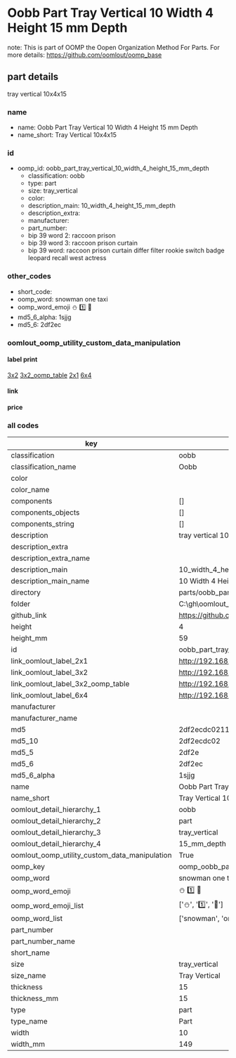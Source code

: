 # Oobb Part Tray Vertical 10 Width 4 Height 15 mm Depth  

note: This is part of OOMP the Oopen Organization Method For Parts. For more details: https://github.com/oomlout/oomp_base

##  part details
  



tray vertical 10x4x15



### name
* name: Oobb Part Tray Vertical 10 Width 4 Height 15 mm Depth
* name_short: Tray Vertical 10x4x15 
### id
* oomp_id: oobb_part_tray_vertical_10_width_4_height_15_mm_depth
  * classification: oobb
  * type: part
  * size: tray_vertical
  * color: 
  * description_main: 10_width_4_height_15_mm_depth
  * description_extra: 
  * manufacturer: 
  * part_number: 
  * bip 39 word 2: raccoon prison
  * bip 39 word 3: raccoon prison curtain
  * bip 39 word: raccoon prison curtain differ filter rookie switch badge leopard recall west actress

### other_codes
* short_code: 
* oomp_word: snowman one taxi
* oomp_word_emoji :snowman: :one: :taxi:
* md5_6_alpha: 1sjjg
* md5_6: 2df2ec






### oomlout_oomp_utility_custom_data_manipulation
#### label print
[3x2](http://192.168.1.245:1112/?label=oomp%201sjjg)
[3x2_oomp_table](http://192.168.1.108:1112/?label=oomp%201sjjg)
[2x1](http://192.168.1.242:1112/?label=oomp%201sjjg)
[6x4](http://192.168.1.55:1112/?label=oomp%201sjjg)    

#### link

                              

#### price







### all codes 
| key | value |  
| --- | --- |  
| classification | oobb |  
| classification_name | Oobb |  
| color |  |  
| color_name |  |  
| components | [] |  
| components_objects | [] |  
| components_string | [] |  
| description | tray vertical 10x4x15 |  
| description_extra |  |  
| description_extra_name |  |  
| description_main | 10_width_4_height_15_mm_depth |  
| description_main_name | 10 Width 4 Height 15 mm Depth |  
| directory | parts/oobb_part_tray_vertical_10_width_4_height_15_mm_depth |  
| folder | C:\gh\oomlout_oobb_version_4_generated_parts\parts\oobb_part_tray_vertical_10_width_4_height_15_mm_depth |  
| github_link | https://github.com/oomlout/oomlout_oomp_part_src/tree/main/parts/oobb_part_tray_vertical_10_width_4_height_15_mm_depth |  
| height | 4 |  
| height_mm | 59 |  
| id | oobb_part_tray_vertical_10_width_4_height_15_mm_depth |  
| link_oomlout_label_2x1 | http://192.168.1.242:1112/?label=oomp%201sjjg |  
| link_oomlout_label_3x2 | http://192.168.1.245:1112/?label=oomp%201sjjg |  
| link_oomlout_label_3x2_oomp_table | http://192.168.1.108:1112/?label=oomp%201sjjg |  
| link_oomlout_label_6x4 | http://192.168.1.55:1112/?label=oomp%201sjjg |  
| manufacturer |  |  
| manufacturer_name |  |  
| md5 | 2df2ecdc02117b86ef2b33dc6c6ac582 |  
| md5_10 | 2df2ecdc02 |  
| md5_5 | 2df2e |  
| md5_6 | 2df2ec |  
| md5_6_alpha | 1sjjg |  
| name | Oobb Part Tray Vertical 10 Width 4 Height 15 mm Depth |  
| name_short | Tray Vertical 10x4x15  |  
| oomlout_detail_hierarchy_1 | oobb |  
| oomlout_detail_hierarchy_2 | part |  
| oomlout_detail_hierarchy_3 | tray_vertical |  
| oomlout_detail_hierarchy_4 | 15_mm_depth |  
| oomlout_oomp_utility_custom_data_manipulation | True |  
| oomp_key | oomp_oobb_part_tray_vertical_10_width_4_height_15_mm_depth |  
| oomp_word | snowman one taxi |  
| oomp_word_emoji | :snowman: :one: :taxi: |  
| oomp_word_emoji_list | [':snowman:', ':one:', ':taxi:'] |  
| oomp_word_list | ['snowman', 'one', 'taxi'] |  
| part_number |  |  
| part_number_name |  |  
| short_name |  |  
| size | tray_vertical |  
| size_name | Tray Vertical |  
| thickness | 15 |  
| thickness_mm | 15 |  
| type | part |  
| type_name | Part |  
| width | 10 |  
| width_mm | 149 |  
